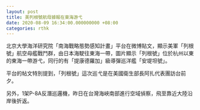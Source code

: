 ```yaml
---
layout: post
title: 美列根號航母據報在東海游弋
date: 2020-08-09 16:34:00.000000000 +08:00
categories: rthk
---
```


北京大學海洋研究院「南海戰略態勢感知計畫」平台在微博貼文，顯示美軍「列根號」航空母艦戰鬥群，由日本海駛往東海一帶，圖片顯示「列根號」位於杭州以東的東海一帶游弋，同行的有「提康德羅加」級導彈巡洋艦「安堤坦號」。

平台的帖文特別提到，「列根號」這次巡弋是在美國衛生部長阿扎代表團訪台前夕。

另外，1架P-8A反潛巡邏機，昨日在台灣海峽南部進行空域偵察，飛至靠近大陸沿岸後折返。

